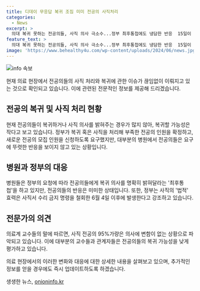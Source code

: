 ```yaml
---
title: 디데이 무응답 복귀 조짐 미미 전공의 사직처리
categories:
  - News
excerpt: >
  의대 복귀 못하는 전공의들, 사직 의사 극소수...정부 최후통첩에도 냉담한 반응  15일이 마감된 전공의들의 복귀 및 사직 처리 시한에도 주요 수련병원에서는 대규모 복귀 움직임이 나타나지 않고, 대부분의 전공의들이 냉담한 반응을 보이고 있다. 복귀 의사를 밝히지 않은 전공의들은 사직 처리될 수 있으며, 전반적으로 전공의들의 복귀 가능성은 희박하다는 분위기다. 이에 정부는 사직의 법적 효력은 6월 4일 이후에 발생한다고 강조하고 있다. (150자)
feature_text: >
  의대 복귀 못하는 전공의들, 사직 의사 극소수...정부 최후통첩에도 냉담한 반응  15일이 마감된 전공의들의 복귀 및 사직 처리 시한에도 주요 수련병원에서는 대규모 복귀 움직임이 나타나지 않고, 대부분의 전공의들이 냉담한 반응을 보이고 있다. 복귀 의사를 밝히지 않은 전공의들은 사직 처리될 수 있으며, 전반적으로 전공의들의 복귀 가능성은 희박하다는 분위기다. 이에 정부는 사직의 법적 효력은 6월 4일 이후에 발생한다고 강조하고 있다. (150자)
image: 'https://www.behealthy4u.com/wp-content/uploads/2024/06/news.jpg'
---
```


<p><img src="https://www.behealthy4u.com/wp-content/uploads/2024/06/news.jpg" alt="info 속보" /></p>

<p>현재 의료 현장에서 전공의들의 사직 처리와 복귀에 관한 이슈가 끊임없이 이뤄지고 있는 것으로 확인되고 있습니다. 이에 관련된 전문적인 정보를 제공해 드리겠습니다.</p>

<h2 data-ke-size="size26">전공의 복귀 및 사직 처리 현황</h2>

<p>현재 전공의들이 복귀하거나 사직 의사를 밝혀주는 경우가 많지 않아, 복귀할 가능성은 작다고 보고 있습니다. 정부가 복귀 혹은 사직을 처리해 부족한 전공의 인원을 확정하고, 새로운 전공의 모집 인원을 신청하도록 요구했지만, 대부분의 병원에서 전공의들은 요구에 뚜렷한 반응을 보이지 않고 있는 상황입니다.</p>

<h2 data-ke-size="size26">병원과 정부의 대응</h2>

<p>병원들은 정부의 요청에 따라 전공의들에게 복귀 의사를 명확히 밝혀달라는 '최후통첩'을 하고 있지만, 전공의들의 반응은 미미한 상태입니다. 또한, 정부는 사직의 '법적' 효력은 사직서 수리 금지 명령을 철회한 6월 4일 이후에 발생한다고 강조하고 있습니다.</p>

<h2 data-ke-size="size26">전문가의 의견</h2>

<p>의료계 교수들의 말에 따르면, 사직 전공의 95%가량은 의사에 변함이 없는 상황으로 파악되고 있습니다. 이에 대부분의 교수들과 관계자들은 전공의들의 복귀 가능성을 낮게 평가하고 있습니다.</p>

<p>의료 현장에서의 이러한 변화와 대응에 대한 상세한 내용을 살펴보고 있으며, 추가적인 정보를 얻을 경우에도 즉시 업데이트하도록 하겠습니다.</p>
생생한 뉴스, <a href="https://onioninfo.kr" rel="dofollow">onioninfo.kr</a>


